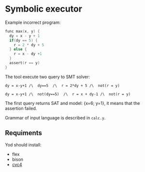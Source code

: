 # Symbolic executor

Example incorrect program:
```C
func max(x, y) {
  dy = x - y + 1
  if(dy == 5) {
    r = 2 * dy + 5
  } else {
    r = x - dy +1
  }
  assert(r == y)
}
```

The tool execute two query to SMT solver:

```dy = x-y+1 /\  dy==5  /\  r = 2*dy + 5 /\  not(r = y)```

```dy = x-y+1 /\  not(dy==5)  /\  r = x + dy-1 /\  not(r = y)```

The first query returns SAT and model: {x=6; y=1}, it means that the assertion failed. 

Grammar of input language is described in ```calc.y```.

## Requiments

Yod should install:

* flex
* bison
* [cvc4](https://cvc4.github.io/)

